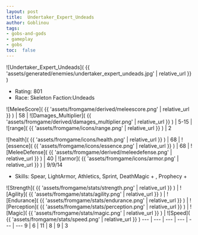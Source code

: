```yaml
---
layout: post
title:  Undertaker_Expert_Undeads
author: Goblinou
tags:
- gobs-and-gods
- gameplay
- gobs
toc:  false
---
```


![Undertaker_Expert_Undeads]( {{ 'assets/generated/enemies/undertaker_expert_undeads.jpg' | relative_url }} )
- Rating: 801
- Race: Skeleton  Faction:Undeads

![MeleeScore]( {{ 'assets/fromgame/derived/meleescore.png' | relative_url }} ) | 58 | ![Damages_Multiplier]( {{ 'assets/fromgame/derived/damages_multiplier.png' | relative_url }} ) | 5-15 | ![range]( {{ 'assets/fromgame/icons/range.png' | relative_url }} ) | 2


![health]( {{ 'assets/fromgame/icons/health.png' | relative_url }} ) | 68 | ![essence]( {{ 'assets/fromgame/icons/essence.png' | relative_url }} ) | 68 | ![MeleeDefense]( {{ 'assets/fromgame/derived/meleedefense.png' | relative_url }} ) | 40 | ![armor]( {{ 'assets/fromgame/icons/armor.png' | relative_url }} ) | 9/9/14

* Skills: Spear, LightArmor, Athletics, Sprint, DeathMagic + , Prophecy + 

![Strength]( {{ 'assets/fromgame/stats/strength.png' | relative_url }} ) | ![Agility]( {{ 'assets/fromgame/stats/agility.png' | relative_url }} ) | ![Endurance]( {{ 'assets/fromgame/stats/endurance.png' | relative_url }} ) | ![Perception]( {{ 'assets/fromgame/stats/perception.png' | relative_url }} ) | ![Magic]( {{ 'assets/fromgame/stats/magic.png' | relative_url }} ) | ![Speed]( {{ 'assets/fromgame/stats/speed.png' | relative_url }} )
--- | --- | --- | --- | --- | ---
9 | 6 | 11 | 8 | 9 | 3
